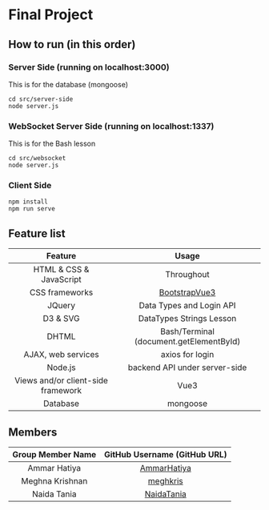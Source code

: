 # Final Project

## How to run (in this order)
### Server Side (running on localhost:3000)
This is for the database (mongoose)
```
cd src/server-side
node server.js
```
### WebSocket Server Side (running on localhost:1337)
This is for the Bash lesson
```
cd src/websocket
node server.js
```
### Client Side
```
npm install
npm run serve
```

## Feature list
| Feature | Usage|
| :------------------------:|:--------------------------------------:|
| HTML & CSS & JavaScript | Throughout |
| CSS frameworks  | [BootstrapVue3](https://cdmoro.github.io/bootstrap-vue-3/) |
| JQuery | Data Types and Login API|
| D3 & SVG| DataTypes Strings Lesson|
| DHTML | Bash/Terminal (document.getElementById) |
| AJAX, web services | axios for login |
| Node.js | backend API under server-side |
| Views and/or client-side framework | Vue3 |
| Database | mongoose |


## Members
| Group Member Name | GitHub Username (GitHub URL)|
| :------------------------:|:--------------------------------------:|
| Ammar Hatiya | [AmmarHatiya](https://github.com/AmmarHatiya) |
| Meghna Krishnan | [meghkris](https://github.com/meghkris) |
| Naida Tania | [NaidaTania](https://github.com/NaidaTania) |

